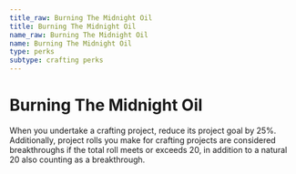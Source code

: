 ```yaml
---
title_raw: Burning The Midnight Oil
title: Burning The Midnight Oil
name_raw: Burning The Midnight Oil
name: Burning The Midnight Oil
type: perks
subtype: crafting perks
---
```


# Burning The Midnight Oil

When you undertake a crafting project, reduce its project goal by 25%. Additionally, project rolls you make for crafting projects are considered breakthroughs if the total roll meets or exceeds 20, in addition to a natural 20 also counting as a breakthrough.
